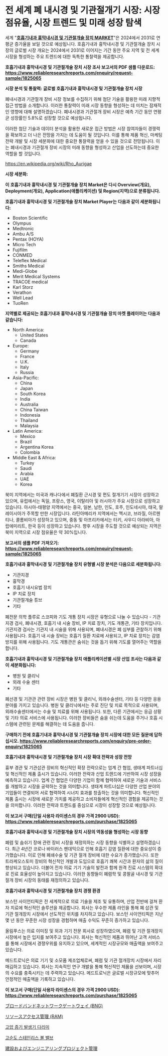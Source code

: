 <p><h1>전 세계 폐 내시경 및 기관절개기 시장: 시장 점유율, 시장 트렌드 및 미래 성장 탐색</h1></p><p>세계 "<strong><a href="https://www.reliableresearchreports.com/pulmonology-pleuroscopy-and-tracheostomy-device-r1825065">호흡기내과 흉막내시경 및 기관절개술 장치 MARKET</a></strong>"은 2024에서 2031로 연평균 증가율을 보일 것으로 예상됩니다. 호흡기내과 흉막내시경 및 기관절개술 장치 시장의 글로벌 시장 개요는 2024에서 2031로 이어지는 기간 동안 주요 지역 및 전 세계 시장을 형성하는 주요 트렌드에 대한 독특한 통찰력을 제공합니다.</p>
<p><strong>호흡기내과 흉막내시경 및 기관절개술 장치 시장 조사 보고서의 PDF 샘플 다운로드: <a href="https://www.reliableresearchreports.com/enquiry/request-sample/1825065">https://www.reliableresearchreports.com/enquiry/request-sample/1825065</a></strong></p>
<p><strong>시장 분석 및 통찰력: 글로벌 호흡기내과 흉막내시경 및 기관절개술 장치 시장</strong></p>
<p><p>폐내시경과 기관절개 장비 시장 정보를 수집하기 위해 첨단 기술을 활용한 미래 지향적 접근 방법을 소개합니다. 이러한 통찰력이 미래 시장 동향을 형성하는 데 미치는 잠재적인 영향에 대해 설명하겠습니다. 폐내시경과 기관절개 장비 시장은 예측 기간 동안 연평균 성장률인 5.8%로 성장할 것으로 예상됩니다.</p><p>이러한 첨단 기술과 데이터 분석을 활용한 새로운 접근 방법은 시장 참여자들이 경쟁력을 확보하고 더 나은 전망을 가지는 데 도움이 될 것입니다. 이를 통해 제품 혁신, 마케팅 전략 개발 및 시장 세분화에 대한 중요한 통찰력을 얻을 수 있을 것으로 전망됩니다. 이는 폐내시경과 기관절개 장비 시장의 미래 동향을 형성하고 산업을 선도하는데 중요한 역할을 할 것입니다.</p></p>
<p><a href="%7CAUTHORITHY_DOMAIN_URL%7C">https://en.wikipedia.org/wiki/Rho_Aurigae</a></p>
<p><strong>시장 세분화:</strong></p>
<p><strong>이 호흡기내과 흉막내시경 및 기관절개술 장치 Market은 다시 Overview(개요), Deployment(개요), Application(애플리케이션) 및 Region(지역)으로 분류됩니다.</strong></p>
<p><strong>호흡기내과 흉막내시경 및 기관절개술 장치 Market Player는 다음과 같이 세분화됩니다:</strong></p>
<p><ul><li>Boston Scientific</li><li>Olympus</li><li>Medtronic</li><li>Ambu A/S</li><li>Pentax (HOYA)</li><li>Micro Tech</li><li>Fujifilm</li><li>CONMED</li><li>Teleflex Medical</li><li>Smiths Medical</li><li>Medi-Globe</li><li>Merit Medical Systems</li><li>TRACOE medical</li><li>Karl Storz</li><li>Verathon</li><li>Well Lead</li><li>TuoRen</li></ul></p>
<p><strong>지역별로 제공되는 호흡기내과 흉막내시경 및 기관절개술 장치 마켓 플레이어는 다음과 같습니다:</strong></p>
<p><ul>
    <li>
        North America:
        <ul>
            <li>United States</li>
            <li>Canada</li>
        </ul>
    </li>
    <li>
        Europe:
        <ul>
            <li>Germany</li>
            <li>France</li>
            <li>U.K.</li>
            <li>Italy</li>
            <li>Russia</li>
        </ul>
    </li>
    <li>
        Asia-Pacific:
        <ul>
            <li>China</li>
            <li>Japan</li>
            <li>South Korea</li>
            <li>India</li>
            <li>Australia</li>
            <li>China Taiwan</li>
            <li>Indonesia</li>
            <li>Thailand</li>
            <li>Malaysia</li>
        </ul>
    </li>
    <li>
        Latin America:
        <ul>
            <li>Mexico</li>
            <li>Brazil</li>
            <li>Argentina Korea</li>
            <li>Colombia</li>
        </ul>
    </li>
    <li>
        Middle East & Africa:
        <ul>
            <li>Turkey</li>
            <li>Saudi</li>
            <li>Arabia</li>
            <li>UAE</li>
            <li>Korea</li>
        </ul>
    </li>
    </ul></p>
<p><p>북미 지역에서는 미국과 캐나다에서 폐질환 근시경 및 편도 절개기기 시장이 성장하고 있으며, 유럽에서는 독일, 프랑스, 영국, 이탈리아 및 러시아가 주요 시장으로 성장하고 있습니다. 아시아-태평양 지역에서는 중국, 일본, 남한, 인도, 호주, 인도네시아, 태국, 말레이시아가 주목할 만한 시장입니다. 라틴아메리카 지역에서는 멕시코, 브라질, 아르헨티나, 콜롬비아가 성장하고 있으며, 중동 및 아프리카에서는 터키, 사우디 아라비아, 아랍에미리트, 한국 등이 성장하고 있습니다. 향후 시장을 주도할 것으로 예상되는 지역은 북미 지역으로 시장 점유율은 약 30%입니다.</p></p>
<p><strong>보고서의 샘플 PDF 가져오기: <a href="https://www.reliableresearchreports.com/enquiry/request-sample/1825065">https://www.reliableresearchreports.com/enquiry/request-sample/1825065</a></strong></p>
<p><strong>호흡기내과 흉막내시경 및 기관절개술 장치 유형별 시장 분석은 다음으로 세분화됩니다:</strong></p>
<p><ul><li>기관지경</li><li>흉막경</li><li>호흡기 내시요법 장치</li><li>IP 치료 장치</li><li>기관절개술 튜브</li><li>기타</li></ul></p>
<p><p>폐전문 의학 플루로 스코피와 기도 개통 장치 시장은 유형으로 나눌 수 있습니다 - 기관지경 검사, 폐내시경, 호흡기 내 시술 장비, IP 치료 장치, 기도 개통관, 기타 장치입니다. 기관지경 검사는 기관지 내 시술을 위해 사용되며, 폐내시경은 폐 심부를 관찰하기 위해 사용됩니다. 호흡기 내 시술 장비는 호흡기 질환 치료에 사용되고, IP 치료 장치는 감염 방지를 위해 사용됩니다. 기도 개통관은 숨쉬는 것을 돕기 위해 기도를 열어주는 역할을 합니다.</p></p>
<p><strong>호흡기내과 흉막내시경 및 기관절개술 장치 애플리케이션별 시장 산업 조사는 다음과 같이 세분화됩니다:</strong></p>
<p><ul><li>병원 및 클리닉</li><li>외래 수술 센터</li><li>기타</li></ul></p>
<p><p>폐선경 및 기관관 관련 장비 시장은 병원 및 클리닉, 외래수술센터, 기타 등 다양한 응용 분야를 가지고 있습니다. 병원 및 클리닉에서는 주로 진단 및 치료 목적으로 사용되며, 외래수술센터에서는 수술 및 치료를 위해 사용됩니다. 또한, 다른 기관에서는 응급 상황 및 기타 의료 서비스에 사용됩니다. 이러한 장비들은 숨을 쉬는데 도움을 주거나 호흡 시스템에 관련된 문제를 해결하는 데 도움을 줍니다.</p></p>
<p><strong>구매하기 전에 호흡기내과 흉막내시경 및 기관절개술 장치 시장에 대한 모든 질문에 답하십시오. <a href="https://www.reliableresearchreports.com/enquiry/pre-order-enquiry/1825065">https://www.reliableresearchreports.com/enquiry/pre-order-enquiry/1825065</a></strong></p>
<p><strong>호흡기내과 흉막내시경 및 기관절개술 장치 시장 확대 전략과 성장 전망</strong></p>
<p><p>흉부 경관 및 기관삽관 장비의 혁신적인 확장 전략으로는 업계 간 협업, 생태계 파트너십 및 혁신적인 제품 출시가 있습니다. 이러한 전략과 산업 트렌드에 기반하여 시장 성장을 예측하고 있습니다. 업계 간 협업은 다양한 기업이 함께 협력하여 새로운 기술과 서비스를 개발하고 시장을 공략하는 것을 의미합니다. 생태계 파트너십은 다양한 산업 분야의 기업들이 연결되어 서로 협력하여 시너지 효과를 창출하는 것을 의미합니다. 혁신적인 제품 출시는 시장에 새로운 가치를 제공하고 소비자들에게 혁신적인 경험을 제공하는 것을 의미합니다. 이러한 전략과 트렌드를 중심으로 시장이 성장할 것으로 예상됩니다.</p></p>
<p><strong>이 보고서 구매(단일 사용자 라이센스의 경우 가격 2900 USD): <a href="https://www.reliableresearchreports.com/purchase/1825065">https://www.reliableresearchreports.com/purchase/1825065</a></strong></p>
<p><strong>호흡기내과 흉막내시경 및 기관절개술 장치 시장의 역동성을 형성하는 시장 동향</strong></p>
<p><p>폐렴 및 숨쉬기 장애 관련 장비 시장을 재정의하는 시장 동향을 식별하고 설명하겠습니다. 최근 4년간 코로나 바이러스 팬데믹으로 인해 호흡기 감염 질환에 대한 중요성이 증가했습니다. 이로 인해 폐쇄수술 및 기관 절개 장비에 대한 수요가 증가했습니다. 또한 트라케오스토미 장비의 혁신적인 개발과 도입으로 호흡기 쾌복 시간과 환자의 삶의 질이 향상되고 있습니다. 더불어 전자 의료 기기 기술의 발전과 함께 원격 진료 시스템의 확대로 진료 효율성이 높아지고 있습니다. 이러한 동향들이 폐렴학 및 콩팔골 내시경 및 기관 절개 장비 시장의 동태를 재정의하고 있습니다.</p></p>
<p><strong>호흡기내과 흉막내시경 및 기관절개술 장치 경쟁 환경</strong></p>
<p><p>보스턴 사이언티픽은 전 세계적으로 의료 기술을 제조 및 유통하며, 산업 전반에 걸쳐 환자 치료에 혁신적인 솔루션을 제공합니다. 회사는 우수한 제품 라인을 통해 폐 삽관 및 기관 절개장치 시장에서 선도적인 위치를 차지하고 있습니다. 보스턴 사이언티픽은 지난 몇 년 동안 꾸준한 시장 성장을 경험하며 매출 수익도 꾸준히 증가하고 있습니다.</p><p>올림푸스는 의료 이미징 및 외과 기기 전문 회사로 성장하였으며, 폐렴 및 기관 절개장치 시장에서 높은 입지를 보여주고 있습니다. 회사는 혁신적인 제품과 뛰어난 고객 서비스를 통해 시장에서 경쟁우위를 유지하고 있으며, 세계적인 시장규모와 매출액을 보여주고 있습니다.</p><p>메드트로닉은 의료 기기 및 소모품 제조업체로써, 폐렴 및 기관 절개장치 시장에서 자리매김하고 있습니다. 회사는 지속적인 연구 개발을 통해 혁신적인 제품을 선보이며, 시장의 수요를 충족시키는 데 주력하고 있습니다. 메드트로닉은 글로벌 시장규모에 맞추어 안정적인 매출액을 기록하고 있습니다.</p></p>
<p><strong>이 보고서 구매(단일 사용자 라이센스의 경우 가격 2900 USD): <a href="https://www.reliableresearchreports.com/purchase/1825065">https://www.reliableresearchreports.com/purchase/1825065</a></strong></p>
<p><p><a href="https://github.com/zjkmgcs938405/Market-Research-Report-List-4/blob/main/402081081886.md">ブロードバンドネットワークゲートウェイ (BNG)</a></p><p><a href="https://github.com/roulaayoub-saad/Market-Research-Report-List-3/blob/main/649162381887.md">リソースアクセス管理 (RAM)</a></p><p><a href="https://github.com/KellyLyncyh543964/Market-Research-Report-List-3/blob/main/1593878101537.md">고압 증기 발생기 다리미</a></p><p><a href="https://github.com/rcabello548/Market-Research-Report-List-3/blob/main/8836855101538.md">고순도 스테인리스 볼 밸브</a></p><p><a href="https://github.com/schmahlson/Market-Research-Report-List-3/blob/main/771614481888.md">建設およびエンジニアリングプロジェクト管理</a></p></p>